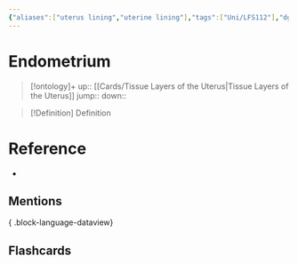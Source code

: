 ```yaml
---
{"aliases":["uterus lining","uterine lining"],"tags":["Uni/LFS112"],"dg-publish":true,"permalink":"/cards/endometrium/","dgPassFrontmatter":true}
---
```


# Endometrium

> [!ontology]+
> up:: [[Cards/Tissue Layers of the Uterus\|Tissue Layers of the Uterus]]
> jump:: 
> down:: 

> [!Definition] Definition
> 

# Reference
- 

## Mentions

{ .block-language-dataview}

## Flashcards

